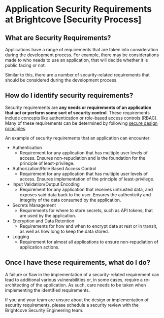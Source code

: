# Application Security Requirements at Brightcove [Security Process]

## What are Security Requirements?

Applications have a range of requirements that are taken into consideration during the development process. For example, there may be considerations made to who needs to use an application, that will decide whether it is public facing or not. 

Similar to this, there are a number of security-related requirements that should be considered during the development process.
## How do I identify security requirements?

Security requirements are **any needs or requirements of an application that act or perform some sort of security control**. These requirements include concepts like authentication or role-based access controls (RBAC). Many of these requirements can be determined by following [secure design principles](../Coding%20Practice/Secure-Design-Principles.md).

An example of security requirements that an application can encounter:

- Authentication
  - Requirement for any application that has multiple user levels of access. Ensures non-repudiation and is the foundation for the principle of least-privilege.
- Authorization/Role Based Access Control
  - Requirement for any application that has multiple user levels of access. Ensures implementation of the principle of least-privilege.
- Input Validation/Output Encoding
  - Requirement for any application that receives untrusted data, and exposes said data back to the user. Ensures the authenticity and integrity of the data consumed by the application.
- Secrets Management
  - Requirements for where to store secrets, such as API tokens, that are used by the application.
- Encryption and Data Retention
  - Requirements for how and when to encrypt data at rest or in transit, as well as how long to keep the data stored.
- Logging
  - Requirement for almost all applications to ensure non-repudiation of application actions.
## Once I have these requirements, what do I do?

A failure or flaw in the implementation of a security-related requirement can lead to additional various vulnerabilities or, in some cases, require a re-architecting of the application. As such, care needs to be taken when implementing the identified requirements. 

If you and your team are unsure about the design or implementation of security requirements, please schedule a security review with the Brightcove Security Engineering team.
